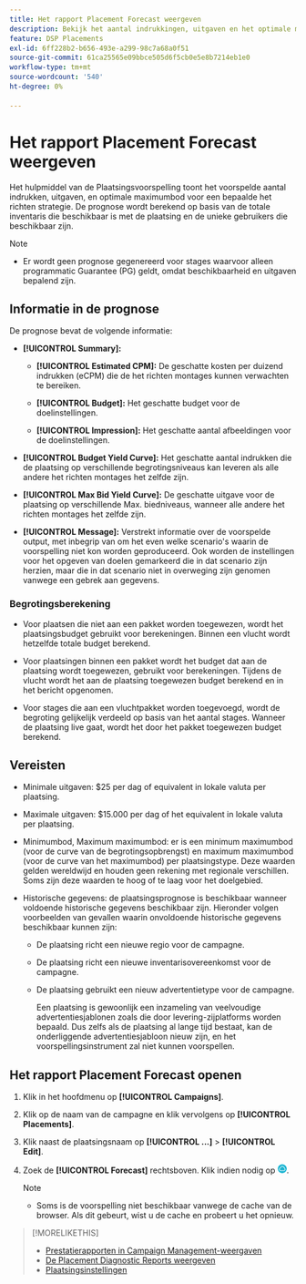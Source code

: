 ```yaml
---
title: Het rapport Placement Forecast weergeven
description: Bekijk het aantal indrukkingen, uitgaven en het optimale maximumbod dat is voorspeld voor een bepaalde doelstrategie voor een plaatsing.
feature: DSP Placements
exl-id: 6ff228b2-b656-493e-a299-98c7a68a0f51
source-git-commit: 61ca25565e09bbce505d6f5cb0e5e8b7214eb1e0
workflow-type: tm+mt
source-wordcount: '540'
ht-degree: 0%

---
```


# Het rapport Placement Forecast weergeven

<!-- Does this really belong in the Campaign Management > Reports section or in the Placements section? -->

Het hulpmiddel van de Plaatsingsvoorspelling toont het voorspelde aantal indrukken, uitgaven, en optimale maximumbod voor een bepaalde het richten strategie. De prognose wordt berekend op basis van de totale inventaris die beschikbaar is met de plaatsing en de unieke gebruikers die beschikbaar zijn.

>[!NOTE]
>
>* Er wordt geen prognose gegenereerd voor stages waarvoor alleen programmatic Guarantee (PG) geldt, omdat beschikbaarheid en uitgaven bepalend zijn.

## Informatie in de prognose

De prognose bevat de volgende informatie:

* **[!UICONTROL Summary]:**

   * **[!UICONTROL Estimated CPM]:** De geschatte kosten per duizend indrukken (eCPM) die de het richten montages kunnen verwachten te bereiken.

   * **[!UICONTROL Budget]:** Het geschatte budget voor de doelinstellingen.

   * **[!UICONTROL Impression]:** Het geschatte aantal afbeeldingen voor de doelinstellingen.

* **[!UICONTROL Budget Yield Curve]:** Het geschatte aantal indrukken die de plaatsing op verschillende begrotingsniveaus kan leveren als alle andere het richten montages het zelfde zijn.

* **[!UICONTROL Max Bid Yield Curve]:** De geschatte uitgave voor de plaatsing op verschillende Max. biedniveaus, wanneer alle andere het richten montages het zelfde zijn.

* **[!UICONTROL Message]:** Verstrekt informatie over de voorspelde output, met inbegrip van om het even welke scenario&#39;s waarin de voorspelling niet kon worden geproduceerd. Ook worden de instellingen voor het opgeven van doelen gemarkeerd die in dat scenario zijn herzien, maar die in dat scenario niet in overweging zijn genomen vanwege een gebrek aan gegevens.

### Begrotingsberekening

* Voor plaatsen die niet aan een pakket worden toegewezen, wordt het plaatsingsbudget gebruikt voor berekeningen. Binnen een vlucht wordt hetzelfde totale budget berekend.

* Voor plaatsingen binnen een pakket wordt het budget dat aan de plaatsing wordt toegewezen, gebruikt voor berekeningen. Tijdens de vlucht wordt het aan de plaatsing toegewezen budget berekend en in het bericht opgenomen.

* Voor stages die aan een vluchtpakket worden toegevoegd, wordt de begroting gelijkelijk verdeeld op basis van het aantal stages. Wanneer de plaatsing live gaat, wordt het door het pakket toegewezen budget berekend.

## Vereisten

* Minimale uitgaven: $25 per dag of equivalent in lokale valuta per plaatsing.

* Maximale uitgaven: $15.000 per dag of het equivalent in lokale valuta per plaatsing.

* Minimumbod, Maximum maximumbod: er is een minimum maximumbod (voor de curve van de begrotingsopbrengst) en maximum maximumbod (voor de curve van het maximumbod) per plaatsingstype. Deze waarden gelden wereldwijd en houden geen rekening met regionale verschillen. Soms zijn deze waarden te hoog of te laag voor het doelgebied.

* Historische gegevens: de plaatsingsprognose is beschikbaar wanneer voldoende historische gegevens beschikbaar zijn. Hieronder volgen voorbeelden van gevallen waarin onvoldoende historische gegevens beschikbaar kunnen zijn:

   * De plaatsing richt een nieuwe regio voor de campagne.

   * De plaatsing richt een nieuwe inventarisovereenkomst voor de campagne.

   * De plaatsing gebruikt een nieuw advertentietype voor de campagne.

     Een plaatsing is gewoonlijk een inzameling van veelvoudige advertentiesjablonen zoals die door levering-zijplatforms worden bepaald. Dus zelfs als de plaatsing al lange tijd bestaat, kan de onderliggende advertentiesjabloon nieuw zijn, en het voorspellingsinstrument zal niet kunnen voorspellen.

## Het rapport Placement Forecast openen

1. Klik in het hoofdmenu op **[!UICONTROL Campaigns]**.

1. Klik op de naam van de campagne en klik vervolgens op **[!UICONTROL Placements]**.

1. Klik naast de plaatsingsnaam op  **[!UICONTROL ...]** > **[!UICONTROL Edit]**.

1. Zoek de **[!UICONTROL Forecast]** rechtsboven. Klik indien nodig op ![Voorspelling](/help/dsp/assets/placement-forecast.png).

   >[!NOTE]
   >
   >* Soms is de voorspelling niet beschikbaar vanwege de cache van de browser. Als dit gebeurt, wist u de cache en probeert u het opnieuw.

>[!MORELIKETHIS]
>
>* [Prestatierapporten in Campaign Management-weergaven](campaign-reports-about.md)
>* [De Placement Diagnostic Reports weergeven](/help/dsp/campaign-management/reports/placement-diagnostics.md)
>* [Plaatsingsinstellingen](/help/dsp/campaign-management/placements/placement-settings.md)
